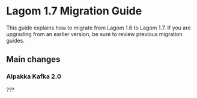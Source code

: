 # Lagom 1.7 Migration Guide

This guide explains how to migrate from Lagom 1.6 to Lagom 1.7. If you are upgrading from an earlier version, be sure to review previous migration guides.

## Main changes

### Alpakka Kafka 2.0

???

